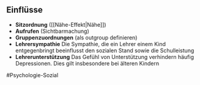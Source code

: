 ## Einflüsse
- **Sitzordnung** ([[Nähe-Effekt|Nähe]])
- **Aufrufen** (Sichtbarmachung)
- **Gruppenzuordnungen** (als outgroup definieren)
- **Lehrersympathie**
Die Sympathie, die ein Lehrer einem Kind entgegenbringt beeinflusst den sozialen Stand
sowie die Schulleistung
- **Lehrerunterstützung**
Das Gefühl von Unterstützung verhindern häufig Depressionen. Dies gilt insbesondere bei
älteren Kindern

#Psychologie-Sozial 